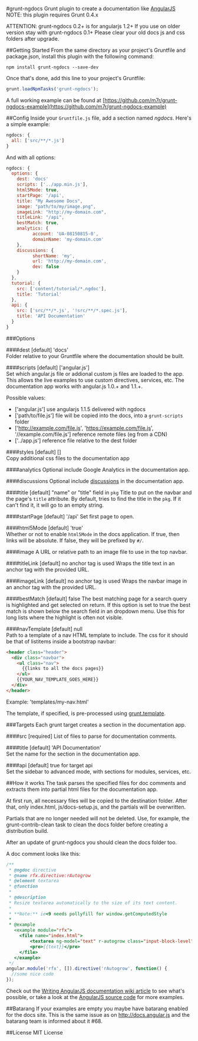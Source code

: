 #grunt-ngdocs
Grunt plugin to create a documentation like [AngularJS](http://docs.angularjs.org)
NOTE: this plugin requires Grunt 0.4.x

ATTENTION: grunt-ngdocs 0.2+ is for angularjs 1.2+
If you use on older version stay with grunt-ngdocs 0.1+
Please clear your old docs js and css folders after upgrade.

##Getting Started
From the same directory as your project's Gruntfile and package.json, install this plugin with the following command:

`npm install grunt-ngdocs --save-dev`

Once that's done, add this line to your project's Gruntfile:

```js
grunt.loadNpmTasks('grunt-ngdocs');
```

A full working example can be found at [https://github.com/m7r/grunt-ngdocs-example](https://github.com/m7r/grunt-ngdocs-example)

##Config
Inside your `Gruntfile.js` file, add a section named *ngdocs*.
Here's a simple example:

```js
ngdocs: {
  all: ['src/**/*.js']
}
```

And with all options:

```js
ngdocs: {
  options: {
    dest: 'docs'
    scripts: ['../app.min.js'],
    html5Mode: true,
    startPage: '/api',
    title: "My Awesome Docs",
    image: "path/to/my/image.png",
    imageLink: "http://my-domain.com",
    titleLink: "/api",
    bestMatch: true,
    analytics: {
          account: 'UA-08150815-0',
          domainName: 'my-domain.com'
    },
    discussions: {
          shortName: 'my',
          url: 'http://my-domain.com',
          dev: false
    }
  },
  tutorial: {
    src: ['content/tutorial/*.ngdoc'],
    title: 'Tutorial'
  },
  api: {
    src: ['src/**/*.js', '!src/**/*.spec.js'],
    title: 'API Documentation'
  }
}
```

###Options

####dest
[default] 'docs'  
Folder relative to your Gruntfile where the documentation should be built.

####scripts
[default] ['angular.js']  
Set which angular.js file or addional custom js files are loaded to the app. This allows the live examples to use custom directives, services, etc. The documentation app works with angular.js 1.0.+ and 1.1.+.

Possible values:

  - ['angular.js'] use angularjs 1.1.5 delivered with ngdocs
  - ['path/to/file.js'] file will be copied into the docs, into a `grunt-scripts` folder
  - ['http://example.com/file.js', 'https://example.com/file.js', '//example.com/file.js'] reference remote files (eg from a CDN)
  - ['../app.js'] reference file relative to the dest folder

####styles
[default] []  
Copy additional css files to the documentation app

####analytics
Optional include Google Analytics in the documentation app.

####discussions
Optional include [discussions](http://http://disqus.com) in the documentation app.

####title
[default] "name" or "title" field in `pkg` 
Title to put on the navbar and the page's `title` attribute.  By default, tries to
find the title in the `pkg`. If it can't find it, it will go to an empty string.

####startPage
[default] '/api'
Set first page to open. 

####html5Mode
[default] 'true'  
Whether or not to enable `html5Mode` in the docs application.  If true, then links will be absolute.  If false, they will be prefixed by `#/`.  

####image
A URL or relative path to an image file to use in the top navbar.

####titleLink
[default] no anchor tag is used
Wraps the title text in an anchor tag with the provided URL.

####imageLink
[default] no anchor tag is used
Wraps the navbar image in an anchor tag with the provided URL.

####bestMatch
[default] false
The best matching page for a search query is highlighted and get selected on return.
If this option is set to true the best match is shown below the search field in an dropdown menu. Use this for long lists where the highlight is often not visible.

####navTemplate
[default] null  
Path to a template of a nav HTML template to include.  The css for it 
should be that of listitems inside a bootstrap navbar:
```html
<header class="header">
  <div class="navbar">
    <ul class="nav">
      {{links to all the docs pages}}
    </ul>
    {{YOUR_NAV_TEMPLATE_GOES_HERE}}
  </div>
</header>
```
Example: 'templates/my-nav.html'

The template, if specified, is pre-processed using [grunt.template](https://github.com/gruntjs/grunt/wiki/grunt.template#grunttemplateprocess).

###Targets
Each grunt target creates a section in the documentation app.

####src
[required] List of files to parse for documentation comments.

####title
[default] 'API Documentation'  
Set the name for the section in the documentation app.

####api
[default] true for target api  
Set the sidebar to advanced mode, with sections for modules, services, etc.


##How it works
The task parses the specified files for doc comments and extracts them into partial html files for the documentation app.

At first run, all necessary files will be copied to the destination folder.
After that, only index.html, js/docs-setup.js, and the partials will be overwritten.

Partials that are no longer needed will not be deleted. Use, for example, the grunt-contrib-clean task to clean the docs folder before creating a distribution build.

After an update of grunt-ngdocs you should clean the docs folder too.

A doc comment looks like this:
```js
/**
 * @ngdoc directive
 * @name rfx.directive:rAutogrow
 * @element textarea
 * @function
 *
 * @description
 * Resize textarea automatically to the size of its text content.
 *
 * **Note:** ie<9 needs pollyfill for window.getComputedStyle
 *
 * @example
   <example module="rfx">
     <file name="index.html">
         <textarea ng-model="text" r-autogrow class="input-block-level"></textarea>
         <pre>{{text}}</pre>
     </file>
   </example>
 */
angular.module('rfx', []).directive('rAutogrow', function() {
  //some nice code
});
```

Check out the [Writing AngularJS documentation wiki article](https://github.com/angular/angular.js/wiki/Writing-AngularJS-Documentation) to see what's possible,
or take a look at the [AngularJS source code](https://github.com/angular/angular.js/tree/master/src/ng) for more examples.

##Batarang
If your examples are empty you maybe have batarang enabled for the docs site.
This is the same issue as on http://docs.angular.js and the batarang team is informed about it #68.

##License
MIT License

